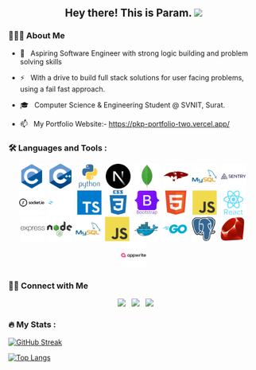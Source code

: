 <h2 align= "center"> Hey there! This is Param. <img src="https://github.com/souvikguria98/souvikguria98/blob/master/Hi.gif" width="25"></h2>


<h3> 👨🏻‍💻 About Me </h3>

- 🔭 &nbsp; Aspiring Software Engineer with strong logic building and problem solving skills

  
- ⚡ &nbsp; With a drive to build full stack solutions for user facing problems, using a fail fast approach.

  
- 🎓 &nbsp; Computer Science & Engineering Student @ SVNIT, Surat.


- 📫 &nbsp; My Portfolio Website:- https://pkp-portfolio-two.vercel.app/


### :hammer_and_wrench: Languages and Tools :

<div align= "center">
  <img src="https://github.com/devicons/devicon/blob/master/icons/c/c-original.svg" title="C" alt="C" width="50" height="50"/>&nbsp;
  <img src="https://github.com/devicons/devicon/blob/master/icons/cplusplus/cplusplus-original.svg" title="Cpp" alt="Cpp" width="50" height="50"/>&nbsp;
  <img src="https://github.com/devicons/devicon/blob/master/icons/python/python-original-wordmark.svg" title="Python" alt="Python" width="50" height="50"/>&nbsp;
    <img src="https://github.com/devicons/devicon/blob/master/icons/nextjs/nextjs-original.svg" title="NextJs" **alt="NextJs" width="50" height="50"/>&nbsp;
      <img src="https://github.com/devicons/devicon/blob/master/icons/mongodb/mongodb-original.svg" title="MongoDB" **alt="MongoDB" width="50" height="50"/>&nbsp;
    <img src="https://github.com/devicons/devicon/blob/master/icons/mongoose/mongoose-original.svg" title="Mongoose" **alt="Mongoose" width="50" height="50"/>&nbsp;
      <img src="https://github.com/devicons/devicon/blob/master/icons/mysql/mysql-original-wordmark.svg" title="MySQL" **alt="MySQL" width="50" height="50"/>&nbsp;
    <img src="https://github.com/devicons/devicon/blob/master/icons/sentry/sentry-original-wordmark.svg" title="Sentry" **alt="Sentry" width="50" height="50"/>&nbsp;
      <img src="https://github.com/devicons/devicon/blob/master/icons/socketio/socketio-original-wordmark.svg" title="Socket" **alt="Socket" width="50" height="50"/>&nbsp;
    <img src="https://github.com/devicons/devicon/blob/master/icons/tailwindcss/tailwindcss-original-wordmark.svg" title="TailwindCSS" **alt="TailwindCSS" width="50" height="50"/>&nbsp;
    <img src="https://github.com/devicons/devicon/blob/master/icons/typescript/typescript-original.svg"  title="TypeScript" alt="TypeScript" width="50" height="50"/>&nbsp; 
  <img src="https://github.com/devicons/devicon/blob/master/icons/css3/css3-plain-wordmark.svg"  title="CSS3" alt="CSS" width="50" height="50"/>&nbsp; 
    <img src="https://github.com/devicons/devicon/blob/master/icons/bootstrap/bootstrap-original-wordmark.svg" title="Bootstrap" alt="Bootstrap" width="50" height="50"/>&nbsp;
  <img src="https://github.com/devicons/devicon/blob/master/icons/html5/html5-original.svg" title="HTML5" alt="HTML" width="50" height="50"/>&nbsp;
  <img src="https://github.com/devicons/devicon/blob/master/icons/javascript/javascript-original.svg" title="JavaScript" alt="JavaScript" width="50" height="50"/>&nbsp;
  <img src="https://github.com/devicons/devicon/blob/master/icons/react/react-original-wordmark.svg" title="React" alt="React" width="50" height="50"/>&nbsp;
    <img src="https://github.com/devicons/devicon/blob/master/icons/express/express-original-wordmark.svg" title="Express" alt="Express" width="50" height="50"/>
    <img src="https://github.com/devicons/devicon/blob/master/icons/nodejs/nodejs-original-wordmark.svg" title="NodeJS" alt="NodeJS" width="50" height="50"/>&nbsp;
  <img src="https://github.com/devicons/devicon/blob/master/icons/mysql/mysql-original-wordmark.svg" title="MySQL" alt="MySQL" width="50" height="50"/>&nbsp; 
    <img src="https://github.com/devicons/devicon/blob/master/icons/javascript/javascript-original.svg" title="JavaScript" alt="JavaScript" width="50" height="50"/>&nbsp;
    <img src="https://github.com/devicons/devicon/blob/master/icons/docker/docker-original.svg" title="Docker" **alt="Docker" width="50" height="50"/>&nbsp;
    <img src="https://github.com/devicons/devicon/blob/master/icons/go/go-original-wordmark.svg" title="Go" **alt="Go" width="50" height="50"/>&nbsp;
    <img src="https://github.com/devicons/devicon/blob/master/icons/postgresql/postgresql-original.svg" title="Postgresql" **alt="Postgresql" width="50" height="50"/>&nbsp;
      <img src="https://github.com/devicons/devicon/blob/master/icons/ruby/ruby-original.svg" title="Ruby" **alt="Ruby" width="50" height="50"/>&nbsp;
  <img src="https://github.com/devicons/devicon/blob/master/icons/appwrite/appwrite-original-wordmark.svg" title="Appwrite" **alt="Appwrite" width="50" height="50"/>

</div>

<h3> 🤝🏻 Connect with Me </h3>

<p align="center">
&nbsp; <a href="https://www.instagram.com/param._.pathak/" target="_blank" rel="noopener noreferrer"><img src="https://img.icons8.com/plasticine/100/000000/instagram-new.png" width="50" /></a>  
&nbsp; <a href="https://www.linkedin.com/in/param-pathak/" target="_blank" rel="noopener noreferrer"><img src="https://img.icons8.com/plasticine/100/000000/linkedin.png" width="50" /></a>
&nbsp; <a href="mailto:parampathak47@gmail.com" target="_blank" rel="noopener noreferrer"><img src="https://img.icons8.com/plasticine/100/000000/gmail.png"  width="50" /></a>
</p>


### 🔥  My Stats :

[![GitHub Streak](http://github-readme-streak-stats.herokuapp.com?user=pkp2207&theme=dark&background=000000)](https://git.io/streak-stats) 

[![Top Langs](https://github-readme-stats.vercel.app/api/top-langs/?username=pkp2207)](https://github.com/anuraghazra/github-readme-stats)



<!--
**pkp2207/pkp2207** is a ✨ _special_ ✨ repository because its `README.md` (this file) appears on your GitHub profile.

Here are some ideas to get you started:

- 🔭 I’m currently working on ...
- 🌱 I’m currently learning ...
- 👯 I’m looking to collaborate on ...
- 🤔 I’m looking for help with ...
- 💬 Ask me about ...
- 📫 How to reach me: ...
- 😄 Pronouns: ...
- ⚡ Fun fact: ...
-->
